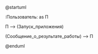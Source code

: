@startuml


:Пользователь: as П


П --> (Запуск_приложения)

(Сообщение_о_результате_работы) --> П


@enduml